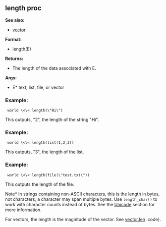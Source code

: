 ## length proc
**See also:**
*   [vector](/ref/vector.md) 
<!-- -->
**Format:**
*   length(E)
<!-- -->
**Returns:**
*   The length of the data associated with E.
<!-- -->
**Args:**
*   E* text, list, file, or vector
### Example:

```
 world \<\< length(\"Hi\") 
```
 

This outputs,
\"2\", the length of the string \"Hi\".
### Example:

```
 world \<\< length(list(1,2,3)) 
```
 

This
outputs, \"3\", the length of the list.
### Example:

```
 world \<\< length(file(\"test.txt\")) 
```



This outputs the length of the file. 

Note* In strings
containing non-ASCII characters, this is the length in bytes, not
characters; a character may span multiple bytes. Use `length_char()` to
work with character counts instead of bytes. See the
[Unicode](/ref/%7Bnotes%7D/Unicode.md)  section for more information.


For vectors, the length is the magnitude of the vector. See
[vector.len](/ref/vector/var/len.md) .code}.